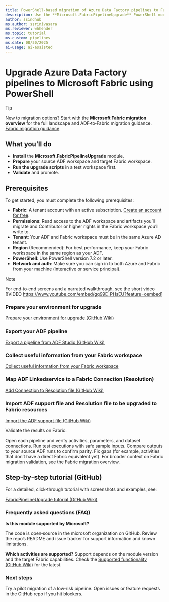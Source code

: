 ```yaml
---
title: PowerShell-based migration of Azure Data Factory pipelines to Fabric
description: Use the **Microsoft.FabricPipelineUpgrade** PowerShell module to upgrade Azure Data Factory pipeline to Fabric pipeline
author: ssindhub
ms.author: ssrinivasara
ms.reviewer: whhender
ms.topic: tutorial
ms.custom: pipelines
ms.date: 08/20/2025
ai-usage: ai-assisted
---
```


# Upgrade Azure Data Factory pipelines to Microsoft Fabric using PowerShell
> [!TIP]
> New to migration options? Start with the **Microsoft Fabric migration overview** for the full landscape and ADF‑to‑Fabric migration guidance. [Fabric migration guidance](../fundamentals/migration.md)

## What you’ll do

- **Install** the **Microsoft.FabricPipelineUpgrade** module.
- **Prepare** your source ADF workspace and target Fabric workspace.
- **Run the upgrade scripts** in a test workspace first.
- **Validate** and promote.

## Prerequisites

To get started, you must complete the following prerequisites:

- **Fabric**: A tenant account with an active subscription. [Create an account for free](../fundamentals/fabric-trial.md).
- **Permissions**: Read access to the ADF workspace and artifacts you’ll migrate and Contributor or higher rights in the Fabric workspace you’ll write to.
- **Tenant**: Your ADF and Fabric workspace must be in the same Azure AD tenant.
- **Region** (Recommended): For best performance, keep your Fabric workspace in the same region as your ADF.
- **PowerShell**: Use PowerShell version 7.2 or later.
- **Network and auth**: Make sure you can sign in to both Azure and Fabric from your machine (interactive or service principal).

> [!NOTE]
> For end‑to‑end screens and a narrated walkthrough, see the short video [!VIDEO https://www.youtube.com/embed/gq99E_PHsEU?feature=oembed]

### Prepare your environment for upgrade

[Prepare your environment for upgrade (GitHub Wiki)](https://github.com/microsoft/FabricPipelineUpgrade/wiki/Preparing-your-environment-to-Upgrade)

### Export your ADF pipeline

[Export a pipeline from ADF Studio (GitHub Wiki)](https://github.com/microsoft/FabricPipelineUpgrade/wiki/How-To:-Export-a-Pipeline-from-ADF-Studio)

### Collect useful information from your Fabric workspace

[Collect useful information from your Fabric workspace](https://github.com/microsoft/FabricPipelineUpgrade/wiki/The-FabricPipelineUpgrade-Tutorial#import-the-adf-support-file)

### Map ADF Linkedservice to a Fabric Connection (Resolution)

[Add Connection to Resolution file (GitHub Wiki)](https://github.com/microsoft/FabricPipelineUpgrade/wiki/How-To%3A-Add-a-Connection-to-the-Resolutions-File)

### Import ADF support file and Resolution file to be upgraded to Fabric resources

[Import the ADF support file (GitHub Wiki)](https://github.com/microsoft/FabricPipelineUpgrade/wiki/The-FabricPipelineUpgrade-Tutorial#import-the-adf-support-file)

Validate the results on Fabric:

Open each pipeline and verify activities, parameters, and dataset connections.
Run test executions with safe sample inputs.
Compare outputs to your source ADF runs to confirm parity.
Fix gaps (for example, activities that don’t have a direct Fabric equivalent yet).
For broader context on Fabric migration validation, see the Fabric migration overview. 

## Step‑by‑step tutorial (GitHub)

For a detailed, click‑through tutorial with screenshots and examples, see:

[FabricPipelineUpgrade tutorial (GitHub Wiki)](https://github.com/microsoft/FabricPipelineUpgrade/wiki/The-FabricPipelineUpgrade-Tutorial)

### Frequently asked questions (FAQ)

**Is this module supported by Microsoft?**

The code is open‑source in the microsoft organization on GitHub. Review the repo’s README and issue tracker for support information and known limitations. 

**Which activities are supported?**
Support depends on the module version and the target Fabric capabilities. Check the [Supported functionality (GitHub Wiki)](https://github.com/microsoft/FabricPipelineUpgrade/wiki/Supported-Functionality) for the latest.

### Next steps

Try a pilot migration of a low‑risk pipeline.
Open issues or feature requests in the GitHub repo if you hit blockers.
